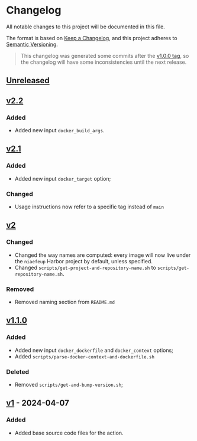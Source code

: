 # Changelog

All notable changes to this project will be documented in this file.

The format is based on [Keep a Changelog](https://keepachangelog.com/en/1.1.0/),
and this project adheres to [Semantic Versioning](https://semver.org/spec/v2.0.0.html).

> This changelog was generated some commits after the [v1.0.0 tag](https://github.com/Naapperas/zon/releases/tag/v1.0.0), so the changelog will have some inconsistencies until the next release.

## [Unreleased]

## [v2.2]

### Added
- Added new input `docker_build_args`.

## [v2.1]

### Added
- Added new input `docker_target` option;

### Changed
- Usage instructions now refer to a specific tag instead of `main`

## [v2]

### Changed
- Changed the way names are computed: every image will now live under the `niaefeup` Harbor project by default, unless specified.
- Changed `scripts/get-project-and-repository-name.sh` to `scripts/get-repository-name.sh`.

### Removed
- Removed naming section from `README.md`

## [v1.1.0]

### Added
- Added new input `docker_dockerfile` and `docker_context` options;
- Added `scripts/parse-docker-context-and-dockerfile.sh`

### Deleted
- Removed `scripts/get-and-bump-version.sh`;

## [v1] - 2024-04-07

### Added
- Added base source code files for the action.

[Unreleased]: https://github.com/NIAEFEUP/push-to-niployments/compare/v2.2...HEAD
[v2.2]: https://github.com/NIAEFEUP/push-to-niployments/compare/v2.1...v2.2
[v2.1]: https://github.com/NIAEFEUP/push-to-niployments/compare/v2...v2.1
[v2]: https://github.com/NIAEFEUP/push-to-niployments/compare/v1.1.0...v2
[v1.1.0]: https://github.com/NIAEFEUP/push-to-niployments/compare/v1...v1.1.0
[v1]: https://github.com/NIAEFEUP/push-to-niployments/releases/tag/v1
